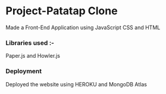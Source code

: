 # Project-Patatap Clone
Made a Front-End Application using JavaScript CSS and HTML
### Libraries used :- 
Paper.js and Howler.js
### Deployment  
Deployed the website using HEROKU and MongoDB Atlas
